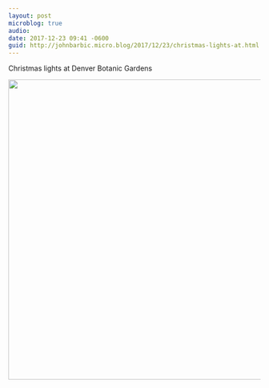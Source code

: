 ```yaml
---
layout: post
microblog: true
audio: 
date: 2017-12-23 09:41 -0600
guid: http://johnbarbic.micro.blog/2017/12/23/christmas-lights-at.html
---
```

Christmas lights at Denver Botanic Gardens

<img src="http://www.barbic.com/uploads/2017/acdb6cc6cb.jpg" width="600" height="599" />
